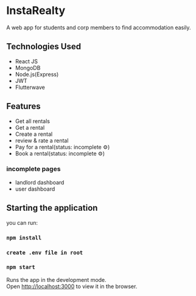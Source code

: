 # InstaRealty

A web app for students and corp members to find accommodation easily.

## Technologies Used
- React JS
- MongoDB
- Node.js(Express)
- JWT
- Flutterwave

## Features
- Get all rentals
- Get a rental
- Create a rental
- review & rate a rental
- Pay for a rental(status: incomplete ⚙)
- Book a rental(status: incomplete ⚙)

### incomplete pages
- landlord dashboard
- user dashboard

## Starting the application

you can run:

### `npm install`

### `create .env file in root`
### `npm start`

Runs the app in the development mode.\
Open [http://localhost:3000](http://localhost:3000) to view it in the browser.
